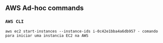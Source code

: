 ## AWS Ad-hoc commands

### `AWS CLI`

```
aws ec2 start-instances --instance-ids i-0c42e1bba4a6db957 - comando para iniciar uma instancia EC2 na AWS
```
